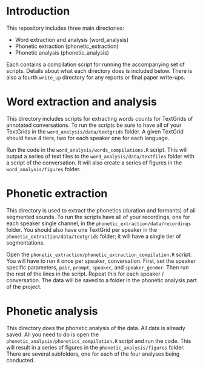 # Introduction

This repository includes three main directories:

* Word extraction and analysis (word_analysis)
* Phonetic extraction (phonetic_extraction)
* Phonetic analysis (phonetic_analysis)

Each contains a compilation script for running the accompanying set of scripts. Details about what each directory does is included below. There is also a fourth `write_up` directory for any reports or final paper write-ups.

# Word extraction and analysis

This directory includes scripts for extracting words counts for TextGrids of annotated conversations. To run the scripts be sure to have all of your TextGrids in the `word_analysis/data/textgrids` folder. A given TextGrid should have 4 tiers, two for each speaker one for each language.

Run the code in the `word_analysis/words_compilations.R` script. This will output a series of text files to the `word_analysis/data/textfiles` folder with a script of the conversation. It will also create a series of figures in the `word_analysis/figures` folder.

# Phonetic extraction

This directory is used to extract the phonetics (duration and formants) of all segmented sounds. To run the scripts have all of your recordings, one for each speaker single channel, in the `phonetic_extraction/data/recordings` folder. You should also have one TextGrid per speaker in the `phonetic_extraction/data/textgrids` folder; it will have a single tier of segmentations.

Open the `phonetic_extraction/phonetic_extraction_compilation.R` script. You will have to run it once per speaker, conversation. First, set the speaker specific parameters, `pair`, `prompt`, `speaker`, and `speaker_gender`. Then run the rest of the lines in the script. Repeat this for each speaker / conversation. The data will be saved to a folder in the phonetic analysis part of the project.

# Phonetic analysis

This directory does the phonetic analysis of the data. All data is already saved. All you need to do is open the `phonetic_analysis/phonetics_compilation.R` script and run the code. This will result in a series of figures in the `phonetic_analysis/figures` folder. There are several subfolders, one for each of the four analyses being conducted.